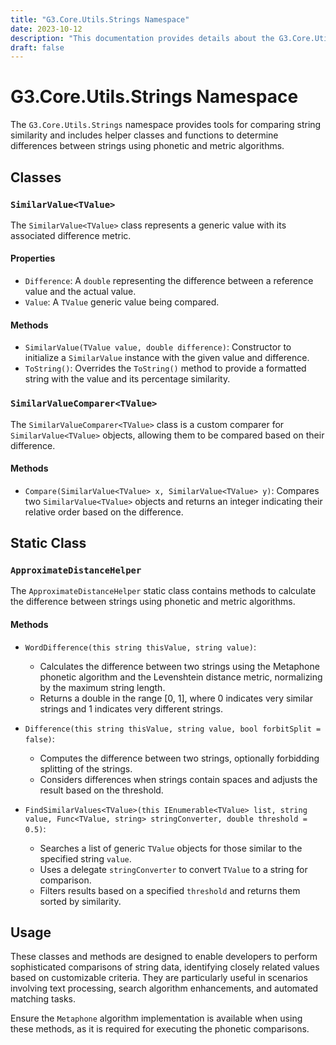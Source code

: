 ```yaml
---
title: "G3.Core.Utils.Strings Namespace"
date: 2023-10-12
description: "This documentation provides details about the G3.Core.Utils.Strings namespace and its functionality."
draft: false
---
```


# G3.Core.Utils.Strings Namespace

The `G3.Core.Utils.Strings` namespace provides tools for comparing string similarity and includes helper classes and functions to determine differences between strings using phonetic and metric algorithms.

## Classes

### `SimilarValue<TValue>`

The `SimilarValue<TValue>` class represents a generic value with its associated difference metric.

#### Properties

- `Difference`: A `double` representing the difference between a reference value and the actual value.
- `Value`: A `TValue` generic value being compared.

#### Methods

- `SimilarValue(TValue value, double difference)`: Constructor to initialize a `SimilarValue` instance with the given value and difference.
- `ToString()`: Overrides the `ToString()` method to provide a formatted string with the value and its percentage similarity.

### `SimilarValueComparer<TValue>`

The `SimilarValueComparer<TValue>` class is a custom comparer for `SimilarValue<TValue>` objects, allowing them to be compared based on their difference.

#### Methods

- `Compare(SimilarValue<TValue> x, SimilarValue<TValue> y)`: Compares two `SimilarValue<TValue>` objects and returns an integer indicating their relative order based on the difference.

## Static Class

### `ApproximateDistanceHelper`

The `ApproximateDistanceHelper` static class contains methods to calculate the difference between strings using phonetic and metric algorithms.

#### Methods

- `WordDifference(this string thisValue, string value)`: 
  - Calculates the difference between two strings using the Metaphone phonetic algorithm and the Levenshtein distance metric, normalizing by the maximum string length. 
  - Returns a double in the range [0, 1], where 0 indicates very similar strings and 1 indicates very different strings.

- `Difference(this string thisValue, string value, bool forbitSplit = false)`: 
  - Computes the difference between two strings, optionally forbidding splitting of the strings. 
  - Considers differences when strings contain spaces and adjusts the result based on the threshold.

- `FindSimilarValues<TValue>(this IEnumerable<TValue> list, string value, Func<TValue, string> stringConverter, double threshold = 0.5)`: 
  - Searches a list of generic `TValue` objects for those similar to the specified string `value`. 
  - Uses a delegate `stringConverter` to convert `TValue` to a string for comparison. 
  - Filters results based on a specified `threshold` and returns them sorted by similarity.

## Usage

These classes and methods are designed to enable developers to perform sophisticated comparisons of string data, identifying closely related values based on customizable criteria. They are particularly useful in scenarios involving text processing, search algorithm enhancements, and automated matching tasks.

Ensure the `Metaphone` algorithm implementation is available when using these methods, as it is required for executing the phonetic comparisons.
```